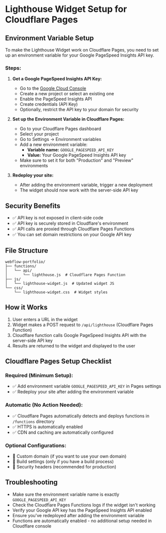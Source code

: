 # Lighthouse Widget Setup for Cloudflare Pages

## Environment Variable Setup

To make the Lighthouse Widget work on Cloudflare Pages, you need to set up an environment variable for your Google PageSpeed Insights API key.

### Steps:

1. **Get a Google PageSpeed Insights API Key:**
   - Go to the [Google Cloud Console](https://console.cloud.google.com/)
   - Create a new project or select an existing one
   - Enable the PageSpeed Insights API
   - Create credentials (API Key)
   - Optionally, restrict the API key to your domain for security

2. **Set up the Environment Variable in Cloudflare Pages:**
   - Go to your Cloudflare Pages dashboard
   - Select your project
   - Go to Settings → Environment variables
   - Add a new environment variable:
     - **Variable name:** `GOOGLE_PAGESPEED_API_KEY`
     - **Value:** Your Google PageSpeed Insights API key
   - Make sure to set it for both "Production" and "Preview" environments

3. **Redeploy your site:**
   - After adding the environment variable, trigger a new deployment
   - The widget should now work with the server-side API key

## Security Benefits

- ✅ API key is not exposed in client-side code
- ✅ API key is securely stored in Cloudflare's environment
- ✅ API calls are proxied through Cloudflare Pages Functions
- ✅ You can set domain restrictions on your Google API key

## File Structure

```
webflow-portfolio/
├── functions/
│   └── api/
│       └── lighthouse.js  # Cloudflare Pages Function
├── js/
│   └── lighthouse-widget.js  # Updated widget JS
└── css/
    └── lighthouse-widget.css  # Widget styles
```

## How it Works

1. User enters a URL in the widget
2. Widget makes a POST request to `/api/lighthouse` (Cloudflare Pages Function)
3. Cloudflare function calls Google PageSpeed Insights API with the server-side API key
4. Results are returned to the widget and displayed to the user

## Cloudflare Pages Setup Checklist

### Required (Minimum Setup):
- ✅ Add environment variable `GOOGLE_PAGESPEED_API_KEY` in Pages settings
- ✅ Redeploy your site after adding the environment variable

### Automatic (No Action Needed):
- ✅ Cloudflare Pages automatically detects and deploys functions in `/functions` directory
- ✅ HTTPS is automatically enabled
- ✅ CDN and caching are automatically configured

### Optional Configurations:
- 🔧 Custom domain (if you want to use your own domain)
- 🔧 Build settings (only if you have a build process)
- 🔧 Security headers (recommended for production)

## Troubleshooting

- Make sure the environment variable name is exactly `GOOGLE_PAGESPEED_API_KEY`
- Check the Cloudflare Pages Functions logs if the widget isn't working
- Verify your Google API key has the PageSpeed Insights API enabled
- Ensure you've redeployed after adding the environment variable
- Functions are automatically enabled - no additional setup needed in Cloudflare console